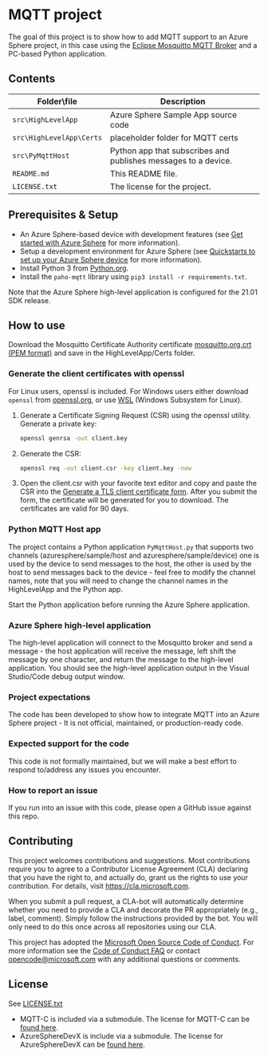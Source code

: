 # MQTT project

The goal of this project is to show how to add MQTT support to an Azure Sphere project, in this case using the [Eclipse Mosquitto MQTT Broker](https://mosquitto.org/) and a PC-based Python application.

## Contents

| Folder\file | Description |
|-------------|-------------|
| `src\HighLevelApp`       | Azure Sphere Sample App source code |
| `src\HighLevelApp\Certs`       | placeholder folder for MQTT certs |
| `src\PyMqttHost`       | Python app that subscribes and publishes messages to a device.  |
| `README.md` | This README file. |
| `LICENSE.txt`   | The license for the project. |

## Prerequisites & Setup

- An Azure Sphere-based device with development features (see [Get started with Azure Sphere](https://azure.microsoft.com/en-us/services/azure-sphere/get-started/) for more information).
- Setup a development environment for Azure Sphere (see [Quickstarts to set up your Azure Sphere device](https://docs.microsoft.com/en-us/azure-sphere/install/overview) for more information).
- Install Python 3 from [Python.org](www.python.org).
- Install the ```paho-mqtt``` library using ```pip3 install -r requirements.txt```.

Note that the Azure Sphere high-level application is configured for the 21.01 SDK release.

## How to use

Download the Mosquitto Certificate Authority certificate [mosquitto.org.crt (PEM format)](https://test.mosquitto.org/) and save in the HighLevelApp/Certs folder.

### Generate the client certificates with openssl

For Linux users, openssl is included. For Windows users either download ```openssl``` from [openssl.org](https://wiki.openssl.org/index.php/Binaries), or use [WSL](https://docs.microsoft.com/en-us/windows/wsl/install-win10) (Windows Subsystem for Linux).

1. Generate a Certificate Signing Request (CSR) using the openssl utility. Generate a private key:

    ```bash
    openssl genrsa -out client.key
    ```

2. Generate the CSR:

    ```bash
    openssl req -out client.csr -key client.key -new
    ```

3. Open the client.csr with your favorite text editor and copy and paste the CSR into the [Generate a TLS client certificate form](https://test.mosquitto.org/ssl/). After you submit the form, the certificate will be generated for you to download. The certificates are valid for 90 days.

### Python MQTT Host app

The project contains a Python application `PyMqttHost.py` that supports two channels (azuresphere/sample/host and azuresphere/sample/device) one is used by the device to send messages to the host, the other is used by the host to send messages back to the device - feel free to modify the channel names, note that you will need to change the channel names in the HighLevelApp and the Python app.

Start the Python application before running the Azure Sphere application.

### Azure Sphere high-level application

The high-level application will connect to the Mosquitto broker and send a message - the host application will receive the message, left shift the message by one character, and return the message to the high-level application. You should see the high-level application output in the Visual Studio/Code debug output window.

### Project expectations

The code has been developed to show how to integrate MQTT into an Azure Sphere project -  It is not official, maintained, or production-ready code.

### Expected support for the code

This code is not formally maintained, but we will make a best effort to respond to/address any issues you encounter.

### How to report an issue

If you run into an issue with this code, please open a GitHub issue against this repo.

## Contributing

This project welcomes contributions and suggestions. Most contributions require you to agree to a Contributor License Agreement (CLA) declaring that you have the right to, and actually do, grant us the rights to use your contribution. For details, visit https://cla.microsoft.com.

When you submit a pull request, a CLA-bot will automatically determine whether you need to provide a CLA and decorate the PR appropriately (e.g., label, comment). Simply follow the instructions provided by the bot. You will only need to do this once across all repositories using our CLA.

This project has adopted the [Microsoft Open Source Code of Conduct](https://opensource.microsoft.com/codeofconduct/).
For more information see the [Code of Conduct FAQ](https://opensource.microsoft.com/codeofconduct/faq/) or contact [opencode@microsoft.com](mailto:opencode@microsoft.com) with any additional questions or comments.

## License

See [LICENSE.txt](./LICENCE.txt)

- MQTT-C is included via a submodule. The license for MQTT-C can be [found here](https://github.com/LiamBindle/MQTT-C/blob/master/LICENSE).
- AzureSphereDevX is include via a submodule. The license for AzureSphereDevX can be [found here](https://github.com/gloveboxes/AzureSphereDevX/blob/main/LICENSE).